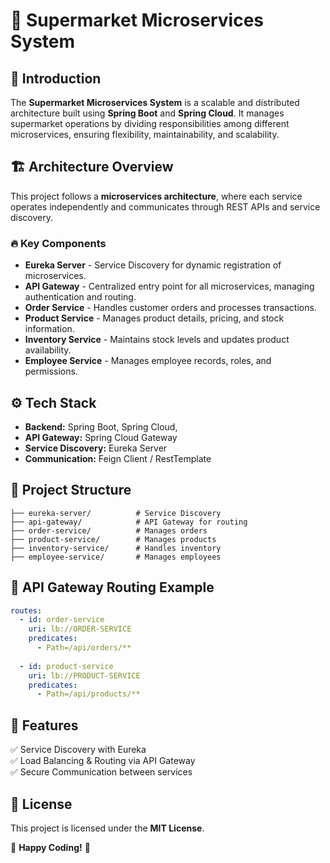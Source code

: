 # 🛒 Supermarket Microservices System

## 📌 Introduction
The **Supermarket Microservices System** is a scalable and distributed architecture built using **Spring Boot** and **Spring Cloud**. It manages supermarket operations by dividing responsibilities among different microservices, ensuring flexibility, maintainability, and scalability.

## 🏗 Architecture Overview
This project follows a **microservices architecture**, where each service operates independently and communicates through REST APIs and service discovery.

### 🔥 Key Components
- **Eureka Server** - Service Discovery for dynamic registration of microservices.
- **API Gateway** - Centralized entry point for all microservices, managing authentication and routing.
- **Order Service** - Handles customer orders and processes transactions.
- **Product Service** - Manages product details, pricing, and stock information.
- **Inventory Service** - Maintains stock levels and updates product availability.
- **Employee Service** - Manages employee records, roles, and permissions.

## ⚙️ Tech Stack
- **Backend:** Spring Boot, Spring Cloud, 
- **API Gateway:** Spring Cloud Gateway
- **Service Discovery:** Eureka Server
- **Communication:** Feign Client / RestTemplate

## 📂 Project Structure
```plaintext
├── eureka-server/          # Service Discovery
├── api-gateway/            # API Gateway for routing
├── order-service/          # Manages orders
├── product-service/        # Manages products
├── inventory-service/      # Handles inventory
├── employee-service/       # Manages employees
```

## 🔗 API Gateway Routing Example
```yaml
routes:
  - id: order-service
    uri: lb://ORDER-SERVICE
    predicates:
      - Path=/api/orders/**
      
  - id: product-service
    uri: lb://PRODUCT-SERVICE
    predicates:
      - Path=/api/products/**
```



## 🎯 Features
✅ Service Discovery with Eureka  
✅ Load Balancing & Routing via API Gateway  
✅ Secure Communication between services  

## 📜 License
This project is licensed under the **MIT License**.


🚀 **Happy Coding!** 🚀

